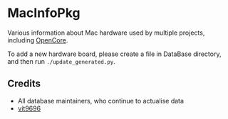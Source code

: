 MacInfoPkg
==========

Various information about Mac hardware used by multiple projects,
including [OpenCore](https://github.com/acidanthera/OpenCorePkg).

To add a new hardware board, please create a file in DataBase
directory, and then run `./update_generated.py`.

## Credits

- All database maintainers, who continue to actualise data
- [vit9696](https://github.com/vit9696)
